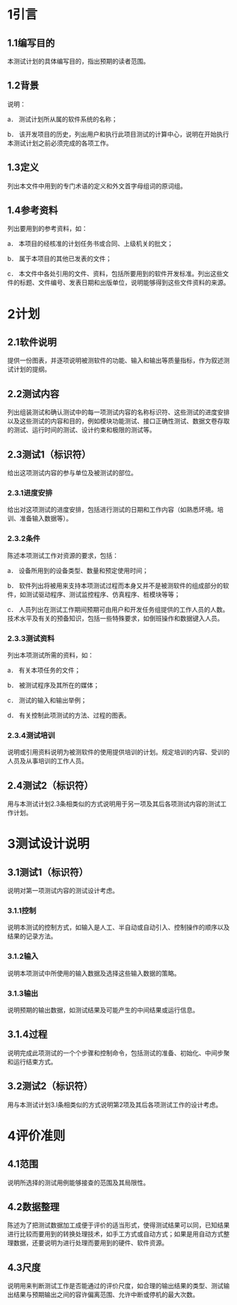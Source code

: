 # 1引言

## 1.1编写目的

本测试计划的具体编写目的，指出预期的读者范围。

## 1.2背景

说明：

a． 测试计划所从属的软件系统的名称；

b． 该开发项目的历史，列出用户和执行此项目测试的计算中心，说明在开始执行本测试计划之前必须完成的各项工作。

## 1.3定义

列出本文件中用到的专门术语的定义和外文首字母组词的原词组。

## 1.4参考资料

列出要用到的参考资料，如：

a． 本项目的经核准的计划任务书或合同、上级机关的批文；

b． 属于本项目的其他已发表的文件；

c． 本文件中各处引用的文件、资料，包括所要用到的软件开发标准。列出这些文件的标题、文件编号、发表日期和出版单位，说明能够得到这些文件资料的来源。

# 2计划

## 2.1软件说明

提供一份图表，并逐项说明被测软件的功能、输入和输出等质量指标，作为叙述测试计划的提纲。

## 2.2测试内容

列出组装测试和确认测试中的每一项测试内容的名称标识符、这些测试的进度安排以及这些测试的内容和目的，例如模块功能测试、接口正确性测试、数据文卷存取的测试、运行时间的测试、设计约束和极限的测试等。

## 2.3测试1（标识符）

给出这项测试内容的参与单位及被测试的部位。

### 2.3.1进度安排

给出对这项测试的进度安排，包括进行测试的日期和工作内容（如熟悉环境。培训、准备输入数据等）。

### 2.3.2条件

陈述本项测试工作对资源的要求，包括：

a． 设备所用到的设备类型、数量和预定使用时间；

b． 软件列出将被用来支持本项测试过程而本身又并不是被测软件的组成部分的软件，如测试驱动程序、测试监控程序、仿真程序、桩模块等等；

c． 人员列出在测试工作期间预期可由用户和开发任务组提供的工作人员的人数。技术水平及有关的预备知识，包括一些特殊要求，如倒班操作和数据键入人员。

### 2.3.3测试资料

列出本项测试所需的资料，如：

a． 有关本项任务的文件；

b． 被测试程序及其所在的媒体；

c． 测试的输入和输出举例；

d． 有关控制此项测试的方法、过程的图表。

### 2.3.4测试培训

说明或引用资料说明为被测软件的使用提供培训的计划。规定培训的内容、受训的人员及从事培训的工作人员。

## 2.4测试2（标识符）

用与本测试计划2.3条相类似的方式说明用于另一项及其后各项测试内容的测试工作计划。

# 3测试设计说明

## 3.1测试1（标识符）

说明对第一项测试内容的测试设计考虑。

### 3.1.1控制

说明本测试的控制方式，如输入是人工、半自动或自动引入、控制操作的顺序以及结果的记录方法。

### 3.1.2输入

说明本项测试中所使用的输入数据及选择这些输入数据的策略。

### 3.1.3输出

说明预期的输出数据，如测试结果及可能产生的中间结果或运行信息。

## 3.1.4过程

说明完成此项测试的一个个步骤和控制命令，包括测试的准备、初始化、中间步聚和运行结束方式。

## 3.2测试2（标识符）

用与本测试计划3.l条相类似的方式说明第2项及其后各项测试工作的设计考虑。

# 4评价准则

## 4.1范围

说明所选择的测试用例能够接查的范围及其局限性。

## 4.2数据整理

陈述为了把测试数据加工成便于评价的适当形式，使得测试结果可以同，已知结果进行比较而要用到的转换处理技术，如手工方式或自动方式；如果是用自动方式整理数据，还要说明为进行处理而要用到的硬件、软件资源。

## 4.3尺度

说明用来判断测试工作是否能通过的评价尺度，如合理的输出结果的类型、测试输出结果与预期输出之间的容许偏离范围、允许中断或停机的最大次数。